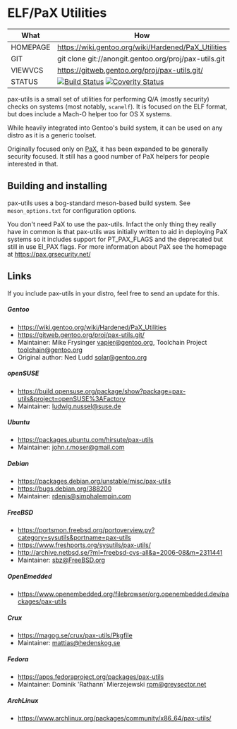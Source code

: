 # ELF/PaX Utilities

| What     | How                                                   |
| -------- | ----------------------------------------------------- |
| HOMEPAGE | https://wiki.gentoo.org/wiki/Hardened/PaX_Utilities   |
| GIT      | git clone git://anongit.gentoo.org/proj/pax-utils.git |
| VIEWVCS  | https://gitweb.gentoo.org/proj/pax-utils.git/         |
| STATUS   | [![Build Status](https://github.com/Jamim/pax-utils/actions/workflows/build-test-ci.yml/badge.svg)](https://github.com/Jamim/pax-utils/actions/workflows/build-test-ci.yml) [![Coverity Status](https://scan.coverity.com/projects/29345/badge.svg)](https://scan.coverity.com/projects/mim-pax-utils-fork) |

pax-utils is a small set of utilities for performing Q/A (mostly security)
checks on systems (most notably, `scanelf`).  It is focused on the ELF
format, but does include a Mach-O helper too for OS X systems.

While heavily integrated into Gentoo's build system, it can be used on any
distro as it is a generic toolset.

Originally focused only on [PaX](https://pax.grsecurity.net/), it has been
expanded to be generally security focused.  It still has a good number of
PaX helpers for people interested in that.

## Building and installing
pax-utils uses a bog-standard meson-based build system. See `meson_options.txt`
for configuration options.

You don't need PaX to use the pax-utils. Infact the only thing they
really have in common is that pax-utils was initially written to aid in
deploying PaX systems so it includes support for PT_PAX_FLAGS and the
deprecated but still in use EI_PAX flags. For more information about PaX
see the homepage at https://pax.grsecurity.net/

## Links

If you include pax-utils in your distro, feel free to send an update for this.

##### Gentoo
 * https://wiki.gentoo.org/wiki/Hardened/PaX_Utilities
 * https://gitweb.gentoo.org/proj/pax-utils.git/
 * Maintainer: Mike Frysinger <vapier@gentoo.org>, Toolchain Project <toolchain@gentoo.org>
 * Original author: Ned Ludd <solar@gentoo.org>

##### openSUSE
 * https://build.opensuse.org/package/show?package=pax-utils&project=openSUSE%3AFactory
 * Maintainer: ludwig.nussel@suse.de

##### Ubuntu
 * https://packages.ubuntu.com/hirsute/pax-utils
 * Maintainer: john.r.moser@gmail.com

##### Debian
 * https://packages.debian.org/unstable/misc/pax-utils
 * https://bugs.debian.org/388200
 * Maintainer: rdenis@simphalempin.com

##### FreeBSD
 * https://portsmon.freebsd.org/portoverview.py?category=sysutils&portname=pax-utils
 * https://www.freshports.org/sysutils/pax-utils/
 * http://archive.netbsd.se/?ml=freebsd-cvs-all&a=2006-08&m=2311441
 * Maintainer: sbz@FreeBSD.org

##### OpenEmedded
 * https://www.openembedded.org/filebrowser/org.openembedded.dev/packages/pax-utils

##### Crux
 * https://magog.se/crux/pax-utils/Pkgfile
 * Maintainer: mattias@hedenskog.se

##### Fedora
 * https://apps.fedoraproject.org/packages/pax-utils
 * Maintainer: Dominik 'Rathann' Mierzejewski <rpm@greysector.net>

##### ArchLinux
 * https://www.archlinux.org/packages/community/x86_64/pax-utils/
